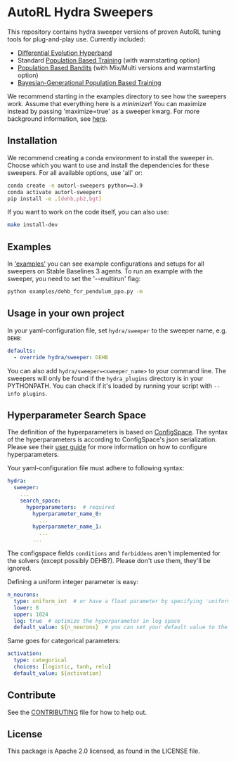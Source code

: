 # AutoRL Hydra Sweepers

This repository contains hydra sweeper versions of proven AutoRL tuning tools for plug-and-play use. 
Currently included:
- [Differential Evolution Hyperband](https://arxiv.org/pdf/2105.09821.pdf)
- Standard [Population Based Training](https://arxiv.org/pdf/1711.09846.pdf) (with warmstarting option)
- [Population Based Bandits](https://arxiv.org/pdf/2002.02518.pdf) (with Mix/Multi versions and warmstarting option)
- [Bayesian-Generational Population Based Training](https://arxiv.org/pdf/2207.09405v1.pdf)

We recommend starting in the examples directory to see how the sweepers work.
Assume that everything here is a *minimizer*! You can maximize instead by passing 'maximize=true' as a sweeper kwarg.
For more background information, see [here](docs/index.md).

## Installation
We recommend creating a conda environment to install the sweeper in. Choose which you want to use and install the dependencies for these sweepers. For all available options, use 'all' or:
```bash
conda create -n autorl-sweepers python==3.9
conda activate autorl-sweepers
pip install -e .[dehb,pb2,bgt]
```

If you want to work on the code itself, you can also use:
```bash
make install-dev
```

## Examples
In ['examples'](examples) you can see example configurations and setups for all sweepers on Stable Baselines 3 agents.
To run an example with the sweeper, you need to set the '--multirun' flag:
```bash
python examples/dehb_for_pendulum_ppo.py -m
```

## Usage in your own project
In your yaml-configuration file, set `hydra/sweeper` to the sweeper name, e.g. `DEHB`:
```yaml
defaults:
  - override hydra/sweeper: DEHB
```
You can also add `hydra/sweeper=<sweeper_name>` to your command line.
The sweepers will only be found if the `hydra_plugins` directory is in your PYTHONPATH. You can check if it's loaded by running your script with `--info plugins`.

## Hyperparameter Search Space
The definition of the hyperparameters is based on [ConfigSpace](https://github.com/automl/ConfigSpace/).
The syntax of the hyperparameters is according to ConfigSpace's json serialization.
Please see their [user guide](https://automl.github.io/ConfigSpace/main/guide.html)
for more information on how to configure hyperparameters.

Your yaml-configuration file must adhere to following syntax:
```yaml
hydra:
  sweeper:
    ...
    search_space:
      hyperparameters:  # required
        hyperparameter_name_0:
          ...
        hyperparameter_name_1:
          ...
        ...

```
The configspace fields `conditions` and `forbiddens` aren't implemented for the solvers (except possibly DEHB?). Please don't use them, they'll be ignored.

Defining a uniform integer parameter is easy:
```yaml
n_neurons:
  type: uniform_int  # or have a float parameter by specifying 'uniform_float'
  lower: 8
  upper: 1024
  log: true  # optimize the hyperparameter in log space
  default_value: ${n_neurons}  # you can set your default value to the one normally used in your config
```
Same goes for categorical parameters:
```yaml
activation:
  type: categorical
  choices: [logistic, tanh, relu]
  default_value: ${activation}
```

## Contribute
See the [CONTRIBUTING](CONTRIBUTING.md) file for how to help out.

## License
This package is Apache 2.0 licensed, as found in the LICENSE file.
